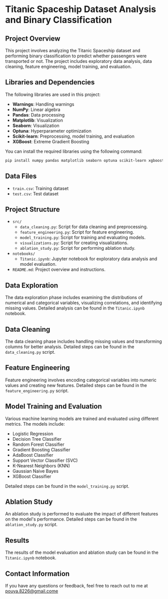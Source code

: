 # **Titanic Spaceship Dataset Analysis and Binary Classification**

## **Project Overview**

This project involves analyzing the Titanic Spaceship dataset and performing binary classification to predict whether passengers were transported or not. The project includes exploratory data analysis, data cleaning, feature engineering, model training, and evaluation.

## **Libraries and Dependencies**

The following libraries are used in this project:

- **Warnings**: Handling warnings
- **NumPy**: Linear algebra
- **Pandas**: Data processing
- **Matplotlib**: Visualization
- **Seaborn**: Visualization
- **Optuna**: Hyperparameter optimization
- **Scikit-learn**: Preprocessing, model training, and evaluation
- **XGBoost**: Extreme Gradient Boosting

You can install the required libraries using the following command:

```bash
pip install numpy pandas matplotlib seaborn optuna scikit-learn xgboost
```

## **Data Files**

- `train.csv`: Training dataset
- `test.csv`: Test dataset

## **Project Structure**

- `src/`
  - `data_cleaning.py`: Script for data cleaning and preprocessing.
  - `feature_engineering.py`: Script for feature engineering.
  - `model_training.py`: Script for training and evaluating models.
  - `visualizations.py`: Script for creating visualizations.
  - `ablation_study.py`: Script for performing ablation study.
- `notebooks/`
  - `Titanic.ipynb`: Jupyter notebook for exploratory data analysis and model evaluation.
- `README.md`: Project overview and instructions.

## **Data Exploration**

The data exploration phase includes examining the distributions of numerical and categorical variables, visualizing correlations, and identifying missing values. Detailed analysis can be found in the `Titanic.ipynb` notebook.

## **Data Cleaning**

The data cleaning phase includes handling missing values and transforming columns for better analysis. Detailed steps can be found in the `data_cleaning.py` script.

## **Feature Engineering**

Feature engineering involves encoding categorical variables into numeric values and creating new features. Detailed steps can be found in the `feature_engineering.py` script.

## **Model Training and Evaluation**

Various machine learning models are trained and evaluated using different metrics. The models include:

- Logistic Regression
- Decision Tree Classifier
- Random Forest Classifier
- Gradient Boosting Classifier
- AdaBoost Classifier
- Support Vector Classifier (SVC)
- K-Nearest Neighbors (KNN)
- Gaussian Naive Bayes
- XGBoost Classifier

Detailed steps can be found in the `model_training.py` script.

## **Ablation Study**

An ablation study is performed to evaluate the impact of different features on the model's performance. Detailed steps can be found in the `ablation_study.py` script.

## **Results**

The results of the model evaluation and ablation study can be found in the `Titanic.ipynb` notebook.

## **Contact Information**

If you have any questions or feedback, feel free to reach out to me at pouya.8226@gmail.come
